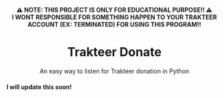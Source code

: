 <p align="center"><b>⚠️ NOTE: THIS PROJECT IS ONLY FOR EDUCATIONAL PURPOSE!! ⚠️<br>I WONT RESPONSIBLE FOR SOMETHING HAPPEN TO YOUR TRAKTEER ACCOUNT (EX: TERMINATED) FOR USING THIS PROGRAM!!</b></p>

<h1 align="center">Trakteer Donate</h1>
<p align="center">An easy way to listen for Trakteer donation in Python</p>

#### I will update this soon!
